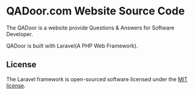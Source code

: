 # QADoor.com Website Source Code

The QADoor is a website provide Questions & Answers for Software Developer.  

QADoor is built with Laravel(A PHP Web Framework).  

## License

The Laravel framework is open-sourced software licensed under the [MIT license](http://opensource.org/licenses/MIT).

